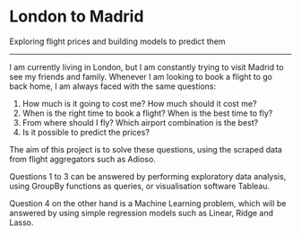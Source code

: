 
<img src="https://image.freepik.com/free-icon/airplane-shape_318-75671.jpg" style="float: right; margin: 10px; height: 10px; width: 10px">

# London to Madrid
Exploring flight prices and building models to predict them

---

I am currently living in London, but I am constantly trying to visit Madrid to see my friends and family. Whenever I am looking to book a flight to go back home, I am always faced with the same questions:
1. How much is it going to cost me? How much should it cost me?
2. When is the right time to book a flight? When is the best time to fly?
3. From where should I fly? Which airport combination is the best?
4. Is it possible to predict the prices?

The aim of this project is to solve these questions, using the scraped data from flight aggregators such as Adioso.

Questions 1 to 3 can be answered by performing exploratory data analysis, using GroupBy functions as queries, or visualisation software Tableau.

Question 4 on the other hand is a Machine Learning problem, which will be answered by using simple regression models such as Linear, Ridge and Lasso.
